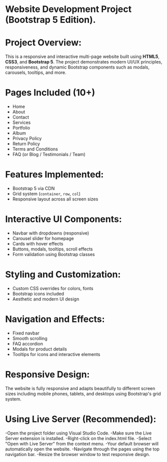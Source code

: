 # Website Development Project (Bootstrap 5 Edition).

# Project Overview:
This is a responsive and interactive multi-page website built using **HTML5**, **CSS3**, and **Bootstrap 5**. The project demonstrates modern UI/UX principles, responsiveness, and dynamic Bootstrap components such as modals, carousels, tooltips, and more.

# Pages Included (10+)
-  Home
-  About
-  Contact
-  Services
-  Portfolio
-  Album
-  Privacy Policy
-  Return Policy
-  Terms and Conditions
-  FAQ (or Blog / Testimonials / Team)

# Features Implemented:
- Bootstrap 5 via CDN
- Grid system (`container`, `row`, `col`)
- Responsive layout across all screen sizes

# Interactive UI Components:
- Navbar with dropdowns (responsive)
- Carousel slider for homepage
- Cards with hover effects
- Buttons, modals, tooltips, scroll effects
- Form validation using Bootstrap classes

# Styling and Customization:
- Custom CSS overrides for colors, fonts
- Bootstrap icons included
- Aesthetic and modern UI design

# Navigation and Effects:
- Fixed navbar
- Smooth scrolling
- FAQ accordion
- Modals for product details
- Tooltips for icons and interactive elements

# Responsive Design:
The website is fully responsive and adapts beautifully to different screen sizes including mobile phones, tablets, and desktops using Bootstrap's grid system.

# Using Live Server (Recommended):
-Open the project folder using Visual Studio Code.
-Make sure the Live Server extension is installed.
-Right-click on the index.html file.
-Select "Open with Live Server" from the context menu.
-Your default browser will automatically open the website.
-Navigate through the pages using the top navigation bar.
-Resize the browser window to test responsive design.




